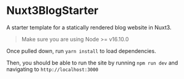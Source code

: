 # Nuxt3BlogStarter
A starter template for a statically rendered  blog website in Nuxt3.

> Make sure you are using Node >= v16.10.0

Once pulled down, run `yarn install` to load dependencies.

Then, you should be able to run the site by running `npm run dev` and
navigating to `http://localhost:3000` 